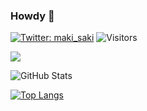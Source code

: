 ### Howdy 👋
[![Twitter: maki_saki](https://img.shields.io/twitter/follow/Wasabi2519?style=social)](https://twitter.com/wasabi2519)
![Visitors](https://visitor-badge.glitch.me/badge?page_id=contiki9&left_color=gray&right_color=blue)
 
![](https://github-profile-summary-cards.vercel.app/api/cards/profile-details?username=Wasabi2519&theme=vue)
 
![GitHub Stats](https://github-readme-stats.vercel.app/api?username=Wasabi2519&show_icons=true)
 
[![Top Langs](https://github-readme-stats.vercel.app/api/top-langs/?username=Wasabi2519&layout=compact&langs_count=6)](https://github.com/anuraghazra/github-readme-stats)
